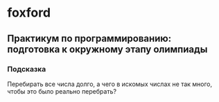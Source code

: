 # foxford
## Практикум по программированию: подготовка к окружному этапу олимпиады ##
### Подсказка ###
Перебирать все числа долго, а чего в искомых числах не так много, чтобы это было реально перебрать?
